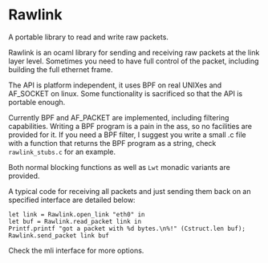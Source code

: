 # Rawlink

A portable library to read and write raw packets.

Rawlink is an ocaml library for sending and receiving raw packets at the link
layer level. Sometimes you need to have full control of the packet, including
building the full ethernet frame.

The API is platform independent, it uses BPF on real UNIXes and AF_SOCKET on
linux. Some functionality is sacrificed so that the API is portable enough.

Currently BPF and AF_PACKET are implemented, including filtering capabilities.
Writing a BPF program is a pain in the ass, so no facilities are provided for
it. If you need a BPF filter, I suggest you write a small .c file with a
function that returns the BPF program as a string, check `rawlink_stubs.c` for
an example.

Both normal blocking functions as well as `Lwt` monadic variants are provided.

A typical code for receiving all packets and just sending them back on an
specified interface are detailed below:

```
let link = Rawlink.open_link "eth0" in
let buf = Rawlink.read_packet link in
Printf.printf "got a packet with %d bytes.\n%!" (Cstruct.len buf);
Rawlink.send_packet link buf
```

Check the mli interface for more options.
